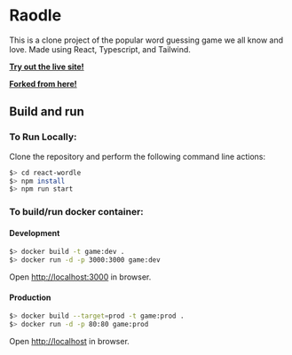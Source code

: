 # Raodle

This is a clone project of the popular word guessing game we all know and love. Made using React, Typescript, and Tailwind.

[**Try out the live site!**](https://raodle.sherrao.tech/)
  
[**Forked from here!**](https://github.com/cwackerfuss/react-wordle)


## Build and run

### To Run Locally:

Clone the repository and perform the following command line actions:

```bash
$> cd react-wordle
$> npm install
$> npm run start
```

### To build/run docker container:

#### Development

```bash
$> docker build -t game:dev .
$> docker run -d -p 3000:3000 game:dev
```

Open [http://localhost:3000](http://localhost:3000) in browser.

#### Production

```bash
$> docker build --target=prod -t game:prod .
$> docker run -d -p 80:80 game:prod
```

Open [http://localhost](http://localhost) in browser.
